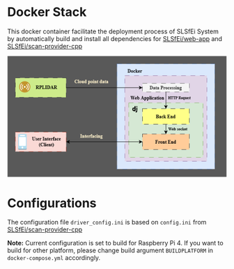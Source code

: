 # Docker Stack
This docker container facilitate the deployment process of SLSfEi System by automatically build and install all dependencies for [SLSfEi/web-app](https://github.com/SLSfEi/web-app) and [SLSfEi/scan-provider-cpp](https://github.com/SLSfEi/scan-provider-cpp)


![system diagram](./SLSfEI.drawio.png)


# Configurations
The configuration file `driver_config.ini` is based on `config.ini` from [SLSfEi/scan-provider-cpp](https://github.com/SLSfEi/scan-provider-cpp)

**Note:** Current configuration is set to build for Raspberry Pi 4. If you want to build for other platform, please change build argument `BUILDPLATFORM` in `docker-compose.yml` accordingly.
